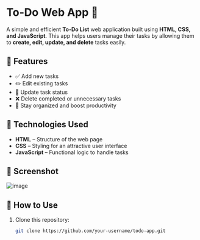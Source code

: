 # To-Do Web App 📝

A simple and efficient **To-Do List** web application built using **HTML, CSS, and JavaScript**. This app helps users manage their tasks by allowing them to **create, edit, update, and delete** tasks easily.

## 🌟 Features
- ✅ Add new tasks  
- ✏️ Edit existing tasks  
- 🔄 Update task status  
- ❌ Delete completed or unnecessary tasks  
- 📌 Stay organized and boost productivity  

## 🚀 Technologies Used
- **HTML** – Structure of the web page  
- **CSS** – Styling for an attractive user interface  
- **JavaScript** – Functional logic to handle tasks  

## 📸 Screenshot  
![image](https://github.com/user-attachments/assets/9e477359-da59-4d15-916d-9a831ddaa3a0)


## 📂 How to Use  
1. Clone this repository:  
   ```bash
   git clone https://github.com/your-username/todo-app.git



